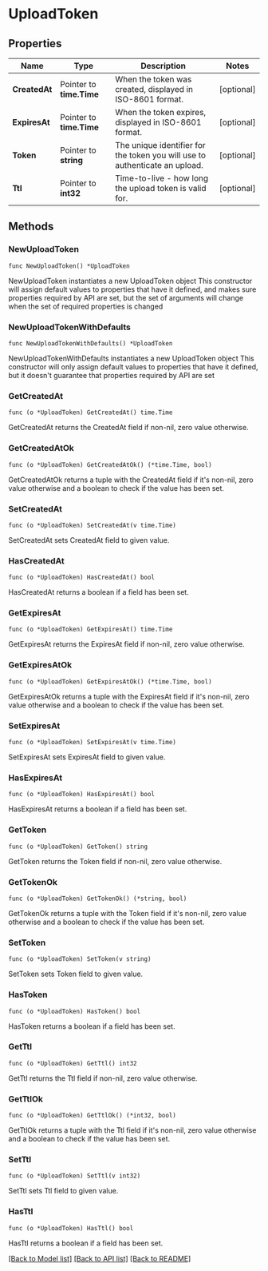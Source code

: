# UploadToken

## Properties

Name | Type | Description | Notes
------------ | ------------- | ------------- | -------------
**CreatedAt** | Pointer to **time.Time** | When the token was created, displayed in ISO-8601 format. | [optional] 
**ExpiresAt** | Pointer to **time.Time** | When the token expires, displayed in ISO-8601 format. | [optional] 
**Token** | Pointer to **string** | The unique identifier for the token you will use to authenticate an upload. | [optional] 
**Ttl** | Pointer to **int32** | Time-to-live - how long the upload token is valid for. | [optional] 

## Methods

### NewUploadToken

`func NewUploadToken() *UploadToken`

NewUploadToken instantiates a new UploadToken object
This constructor will assign default values to properties that have it defined,
and makes sure properties required by API are set, but the set of arguments
will change when the set of required properties is changed

### NewUploadTokenWithDefaults

`func NewUploadTokenWithDefaults() *UploadToken`

NewUploadTokenWithDefaults instantiates a new UploadToken object
This constructor will only assign default values to properties that have it defined,
but it doesn't guarantee that properties required by API are set

### GetCreatedAt

`func (o *UploadToken) GetCreatedAt() time.Time`

GetCreatedAt returns the CreatedAt field if non-nil, zero value otherwise.

### GetCreatedAtOk

`func (o *UploadToken) GetCreatedAtOk() (*time.Time, bool)`

GetCreatedAtOk returns a tuple with the CreatedAt field if it's non-nil, zero value otherwise
and a boolean to check if the value has been set.

### SetCreatedAt

`func (o *UploadToken) SetCreatedAt(v time.Time)`

SetCreatedAt sets CreatedAt field to given value.

### HasCreatedAt

`func (o *UploadToken) HasCreatedAt() bool`

HasCreatedAt returns a boolean if a field has been set.

### GetExpiresAt

`func (o *UploadToken) GetExpiresAt() time.Time`

GetExpiresAt returns the ExpiresAt field if non-nil, zero value otherwise.

### GetExpiresAtOk

`func (o *UploadToken) GetExpiresAtOk() (*time.Time, bool)`

GetExpiresAtOk returns a tuple with the ExpiresAt field if it's non-nil, zero value otherwise
and a boolean to check if the value has been set.

### SetExpiresAt

`func (o *UploadToken) SetExpiresAt(v time.Time)`

SetExpiresAt sets ExpiresAt field to given value.

### HasExpiresAt

`func (o *UploadToken) HasExpiresAt() bool`

HasExpiresAt returns a boolean if a field has been set.

### GetToken

`func (o *UploadToken) GetToken() string`

GetToken returns the Token field if non-nil, zero value otherwise.

### GetTokenOk

`func (o *UploadToken) GetTokenOk() (*string, bool)`

GetTokenOk returns a tuple with the Token field if it's non-nil, zero value otherwise
and a boolean to check if the value has been set.

### SetToken

`func (o *UploadToken) SetToken(v string)`

SetToken sets Token field to given value.

### HasToken

`func (o *UploadToken) HasToken() bool`

HasToken returns a boolean if a field has been set.

### GetTtl

`func (o *UploadToken) GetTtl() int32`

GetTtl returns the Ttl field if non-nil, zero value otherwise.

### GetTtlOk

`func (o *UploadToken) GetTtlOk() (*int32, bool)`

GetTtlOk returns a tuple with the Ttl field if it's non-nil, zero value otherwise
and a boolean to check if the value has been set.

### SetTtl

`func (o *UploadToken) SetTtl(v int32)`

SetTtl sets Ttl field to given value.

### HasTtl

`func (o *UploadToken) HasTtl() bool`

HasTtl returns a boolean if a field has been set.


[[Back to Model list]](../README.md#documentation-for-models) [[Back to API list]](../README.md#documentation-for-api-endpoints) [[Back to README]](../README.md)


